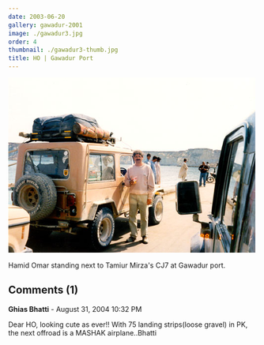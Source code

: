 ```yaml
---
date: 2003-06-20
gallery: gawadur-2001
image: ./gawadur3.jpg
order: 4
thumbnail: ./gawadur3-thumb.jpg
title: HO | Gawadur Port
---
```


![HO | Gawadur Port](./gawadur3.jpg)

Hamid Omar standing next to Tamiur Mirza's CJ7 at Gawadur port.

<div id="comments">

## Comments (1)

<div id="comment">

**Ghias Bhatti** - August 31, 2004 10:32 PM

Dear HO, looking cute as ever!! With 75 landing strips(loose gravel) in PK, the next offroad is a MASHAK airplane..Bhatti

</div>

</div>